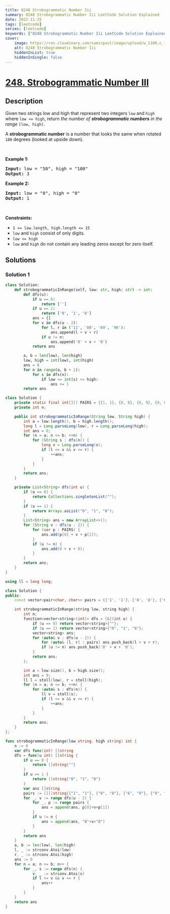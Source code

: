 ```yaml
---
title: 0248 Strobogrammatic Number Iii
summary: 0248 Strobogrammatic Number Iii LeetCode Solution Explained
date: 2022-11-25
tags: [leetcode]
series: [leetcode]
keywords: ["0248 Strobogrammatic Number Iii LeetCode Solution Explained in all languages", "0248 Strobogrammatic Number Iii", "LeetCode", "leetcode solution in Python3 C++ Java Go PHP Ruby Swift TypeScript Rust C# JavaScript C", "GeeksforGeeks", "InterviewBit", "Coding Ninjas", "HackerRank", "HackerEarth", "CodeChef", "TopCoder", "AlgoExpert", "freeCodeCamp", "Codeforces", "GitHub", "AtCoder", "Samir Paul"]
cover:
    image: https://res.cloudinary.com/samirpaul/image/upload/w_1100,c_fit,co_rgb:FFFFFF,l_text:Arial_75_bold:0248 Strobogrammatic Number Iii - Solution Explained/problem-solving.webp
    alt: 0248 Strobogrammatic Number Iii
    hiddenInList: true
    hiddenInSingle: false
---
```



# [248. Strobogrammatic Number III](https://leetcode.com/problems/strobogrammatic-number-iii)


## Description

<p>Given two strings low and high that represent two integers <code>low</code> and <code>high</code> where <code>low &lt;= high</code>, return <em>the number of <strong>strobogrammatic numbers</strong> in the range</em> <code>[low, high]</code>.</p>

<p>A <strong>strobogrammatic number</strong> is a number that looks the same when rotated <code>180</code> degrees (looked at upside down).</p>

<p>&nbsp;</p>
<p><strong class="example">Example 1:</strong></p>
<pre><strong>Input:</strong> low = "50", high = "100"
<strong>Output:</strong> 3
</pre><p><strong class="example">Example 2:</strong></p>
<pre><strong>Input:</strong> low = "0", high = "0"
<strong>Output:</strong> 1
</pre>
<p>&nbsp;</p>
<p><strong>Constraints:</strong></p>

<ul>
	<li><code>1 &lt;= low.length, high.length &lt;= 15</code></li>
	<li><code>low</code> and <code>high</code> consist of only digits.</li>
	<li><code>low &lt;= high</code></li>
	<li><code>low</code> and <code>high</code> do not contain any leading zeros except for zero itself.</li>
</ul>

## Solutions

### Solution 1

<!-- tabs:start -->

```python
class Solution:
    def strobogrammaticInRange(self, low: str, high: str) -> int:
        def dfs(u):
            if u == 0:
                return ['']
            if u == 1:
                return ['0', '1', '8']
            ans = []
            for v in dfs(u - 2):
                for l, r in ('11', '88', '69', '96'):
                    ans.append(l + v + r)
                if u != n:
                    ans.append('0' + v + '0')
            return ans

        a, b = len(low), len(high)
        low, high = int(low), int(high)
        ans = 0
        for n in range(a, b + 1):
            for s in dfs(n):
                if low <= int(s) <= high:
                    ans += 1
        return ans
```

```java
class Solution {
    private static final int[][] PAIRS = {{1, 1}, {8, 8}, {6, 9}, {9, 6}};
    private int n;

    public int strobogrammaticInRange(String low, String high) {
        int a = low.length(), b = high.length();
        long l = Long.parseLong(low), r = Long.parseLong(high);
        int ans = 0;
        for (n = a; n <= b; ++n) {
            for (String s : dfs(n)) {
                long v = Long.parseLong(s);
                if (l <= v && v <= r) {
                    ++ans;
                }
            }
        }
        return ans;
    }

    private List<String> dfs(int u) {
        if (u == 0) {
            return Collections.singletonList("");
        }
        if (u == 1) {
            return Arrays.asList("0", "1", "8");
        }
        List<String> ans = new ArrayList<>();
        for (String v : dfs(u - 2)) {
            for (var p : PAIRS) {
                ans.add(p[0] + v + p[1]);
            }
            if (u != n) {
                ans.add(0 + v + 0);
            }
        }
        return ans;
    }
}
```

```cpp
using ll = long long;

class Solution {
public:
    const vector<pair<char, char>> pairs = {{'1', '1'}, {'8', '8'}, {'6', '9'}, {'9', '6'}};

    int strobogrammaticInRange(string low, string high) {
        int n;
        function<vector<string>(int)> dfs = [&](int u) {
            if (u == 0) return vector<string>{""};
            if (u == 1) return vector<string>{"0", "1", "8"};
            vector<string> ans;
            for (auto& v : dfs(u - 2)) {
                for (auto& [l, r] : pairs) ans.push_back(l + v + r);
                if (u != n) ans.push_back('0' + v + '0');
            }
            return ans;
        };

        int a = low.size(), b = high.size();
        int ans = 0;
        ll l = stoll(low), r = stoll(high);
        for (n = a; n <= b; ++n) {
            for (auto& s : dfs(n)) {
                ll v = stoll(s);
                if (l <= v && v <= r) {
                    ++ans;
                }
            }
        }
        return ans;
    }
};
```

```go
func strobogrammaticInRange(low string, high string) int {
	n := 0
	var dfs func(int) []string
	dfs = func(u int) []string {
		if u == 0 {
			return []string{""}
		}
		if u == 1 {
			return []string{"0", "1", "8"}
		}
		var ans []string
		pairs := [][]string{{"1", "1"}, {"8", "8"}, {"6", "9"}, {"9", "6"}}
		for _, v := range dfs(u - 2) {
			for _, p := range pairs {
				ans = append(ans, p[0]+v+p[1])
			}
			if u != n {
				ans = append(ans, "0"+v+"0")
			}
		}
		return ans
	}
	a, b := len(low), len(high)
	l, _ := strconv.Atoi(low)
	r, _ := strconv.Atoi(high)
	ans := 0
	for n = a; n <= b; n++ {
		for _, s := range dfs(n) {
			v, _ := strconv.Atoi(s)
			if l <= v && v <= r {
				ans++
			}
		}
	}
	return ans
}
```

<!-- tabs:end -->

<!-- end -->
